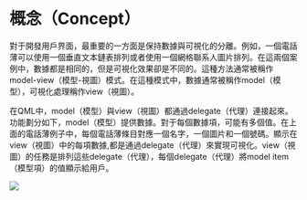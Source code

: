 # 概念（Concept）

對于開發用戶界面，最重要的一方面是保持數據與可視化的分離。例如，一個電話薄可以使用一個垂直文本鏈表排列或者使用一個網格聯系人圖片排列。在這兩個案例中，數據都是相同的，但是可視化效果卻是不同的。這種方法通常被稱作model-view（模型-視圖）模式。在這種模式中，數據通常被稱作model（模型），可視化處理稱作view（視圖）。

在QML中，model（模型）與view（視圖）都通過delegate（代理）連接起來。功能劃分如下，model（模型）提供數據。對于每個數據項，可能有多個值。在上面的電話薄例子中，每個電話薄條目對應一個名字，一個圖片和一個號碼。顯示在view（視圖）中的每項數據,都是通過delegate（代理）來實現可視化。view（視圖）的任務是排列這些delegate（代理），每個delegate（代理）將model item（模型項）的值顯示給用戶。

![](http://qmlbook.org/_images/graphviz-00dabdd0a911009b7da04ffd00f7c1537eab1281.png)
